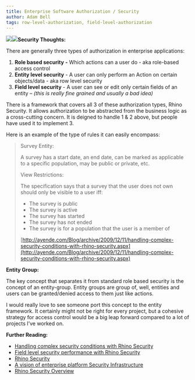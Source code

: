 ```yaml
---
title: Enterprise Software Authorization / Security
author: Adam Bell
tags: row-level-authorization, field-level-authorization
---
```

![](file:///C:/DOCUME~1/ADMINI~1/LOCALS~1/Temp/moz-screenshot-1.png)![](http://media.tumblr.com/tumblr_lcz5n7fN1g1qdwslz.png)**Security Thoughts:**

There are generally three types of authorization in enterprise applications:

1.  <span><span></span></span>**Role based security** **-** Which actions can a user do - aka role-based access control<span><span></span></span>
2.  <span><span></span></span>**Entity level security** - A user can only perform an Action on certain objects/data - aka row level security
3.  **Field level security** - A user can see or edit only certain fields of an entity – _(this is really fine grained and usually a bad idea)_

There is a framework that covers all 3 of these authorization types, Rhino Security. It allows authorization to be abstracted from the business logic as a cross-cutting concern. It is deigned to handle 1 & 2 above, but people have used it to implement 3\.

Here is an example of the type of rules it can easily encompass:

> Survey Entity:
>
> A survey has a start date, an end date, can be marked as applicable to a specific population, may be public or private, etc.
>
> View Restrictions:
>
> The specification says that a survey that the user does not own should only be visible to a user iff:
>
> *   The survey is public
> *   The survey is active
> *   The survey has started
> *   The survey has not ended
> *   The survey is for a population that the user is a member of
>
> [http://ayende.com/Blog/archive/2009/12/11/handling-complex-security-conditions-with-rhino-security.aspx](http://ayende.com/Blog/archive/2009/12/11/handling-complex-security-conditions-with-rhino-security.aspx)

**Entity Group:**

The key concept that separates it from standard role based security is the concept of an entity-group. Entity groups are group of, well, entities and users can be granted/denied access to them just like actions.

I would really love to see someone port this concept to the entity framework. It certainly might not be right for every project, but a cohesive strategy for access control would be a big leap forward compared to a lot of projects I’ve worked on.

**Further Reading:**

*   [Handling complex security conditions with Rhino Security](http://ayende.com/Blog/archive/2009/12/11/handling-complex-security-conditions-with-rhino-security.aspx "Title of this entry.")
*   [Field level security performance with Rhino Security](http://bartreyserhove.blogspot.com/search/label/rhino%20security)
*   [Rhino Security](http://ayende.com/Blog/category/548.aspx)
*   [A vision of enterprise platform Security Infrastructure](http://ayende.com/Blog/archive/2007/11/17/A-vision-of-enterprise-platform-Security-Infrastructure.aspx)
*   [Rhino Security Overview](http://ayende.com/Blog/archive/2008/01/22/Rhino-Security-Overview-Part-I.aspx)
